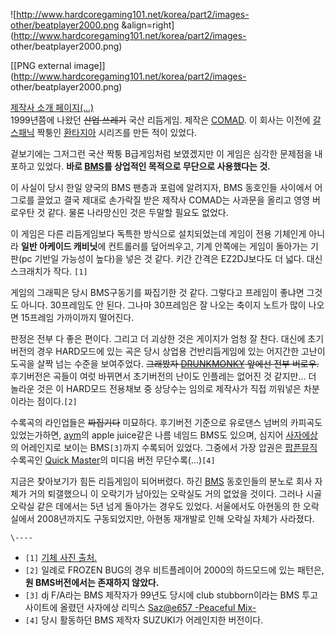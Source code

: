 ![http://www.hardcoregaming101.net/korea/part2/images-other/beatplayer2000.png
&align=right](http://www.hardcoregaming101.net/korea/part2/images-
other/beatplayer2000.png)

[[PNG external image]](http://www.hardcoregaming101.net/korea/part2/images-
other/beatplayer2000.png)

[제작사 소개 페이지(...)](http://www.comad21.com/product/arcade_04.htm)  
1999년쯤에 나왔던 <del>산업 쓰레기</del> 국산 리듬게임. 제작은 [COMAD](COMAD.md). 이 회사는 이전에
[갈스패닉](%EA%B0%88%EC%8A%A4%ED%8C%A8%EB%8B%89.md) 짝퉁인
[환타지아](%ED%99%98%ED%83%80%EC%A7%80%EC%95%84.md) 시리즈를 만든 적이 있었다.

겉보기에는 그저그런 국산 짝퉁 B급게임처럼 보였겠지만 이 게임은 심각한 문제점을 내포하고 있었다. **바로 [BMS](BMS.md)를
상업적인 목적으로 무단으로 사용했다는 것.**

이 사실이 당시 한일 양국의 BMS 팬층과 포럼에 알려지자, BMS 동호인들 사이에서 어그로를 끌었고 결국 제대로 손가락질 받은 제작사
COMAD는 사과문을 올리고 영영 버로우탄 것 같다. 물론 나라망신인 것은 두말할 필요도 없었다.

이 게임은 다른 리듬게임보다 독특한 방식으로 설치되었는데 게임이 전용 기체인게 아니라 **일반 아케이드 캐비닛**에 컨트롤러를 덮어씌우고,
기계 안쪽에는 게임이 돌아가는 기판(pc 기반일 가능성이 높다)을 넣은 것 같다. 키간 간격은 EZ2DJ보다도 더 넓다. 대신 스크래치가
작다. `[1]`

게임의 그래픽은 당시 BMS구동기를 짜집기한 것 같다. 그렇다고 프레임이 좋냐면 그것도 아니다. 30프레임도 안 된다. 그나마 30프레임은
잘 나오는 축이지 노트가 많이 나오면 15프레임 가까이까지 떨어진다.

판정은 전부 다 좋은 편이다. 그리고 더 괴상한 것은 게이지가 엄청 잘 찬다. 대신에 초기버전의 경우 HARD모드에 있는 곡은 당시 상업용
건반리듬게임에 있는 어지간한 고난이도곡을 살짝 넘는 수준을 보여주었다. <del>그래봤자 [DRUNKMONKY](DRUNK%20MONKY.md) 앞에선 전부 버로우.</del> 후기버전은 곡들이 여럿 바뀌면서 초기버전의 난이도 인플레는
없어진 것 같지만... 더 놀라운 것은 이 HARD모드 전용채보 중 상당수는 임의로 제작사가 직접 끼워넣은 차분이라는 점이다.`[2]`

수록곡의 라인업들은 <del>짜집기다</del> 미묘하다. 후기버전 기준으로 유로댄스 넘버의 카피곡도 있었는가하면,
[aym](aym.md)의 apple juice같은 나름 네임드 BMS도 있으며, 심지어
[사자에상](%EC%82%AC%EC%9E%90%EC%97%90%EC%83%81.md)의 어레인지로 보이는 BMS`[3]`까지 수록되어
있었다. 그중에서 가장 압권은 [팝픈뮤직](%ED%8C%9D%ED%94%88%EB%AE%A4%EC%A7%81.md) 수록곡인
[Quick Master](Quick%20Master.md)의 미디음 버전 무단수록(…)`[4]`

지금은 찾아보기가 힘든 리듬게임이 되어버렸다. 하긴 [BMS](BMS.md) 동호인들의 분노로 회사 자체가 거의 퇴갤했으니 이 오락기가
남아있는 오락실도 거의 없었을 것이다. 그러나 시골 오락실 같은 데에서는 5년 넘게 돌아가는 경우도 있었다. 서울에서도 아현동의 한
오락실에서 2008년까지도 구동되었지만, 아현동 재개발로 인해 오락실 자체가 사라졌다.

`\----`

  * `[1]` [기체 사진 출처.](http://www.hardcoregaming101.net/korea/gameindex-arcade-etitle.htm)
  * `[2]` 일례로 FROZEN BUG의 경우 비트플레이어 2000의 하드모드에 있는 패턴은, **원 BMS버전에서는 존재하지 않았다.**
  * `[3]` dj F/A라는 BMS 제작자가 99년도 당시에 club stubborn이라는 BMS 투고 사이트에 올렸던 사자에상 리믹스 [Saz@e657 -Peaceful Mix-](http://www.youtube.com/watch?v=UVtftynf-aM)
  * `[4]` 당시 활동하던 BMS 제작자 SUZUKI가 어레인지한 버전이다.

